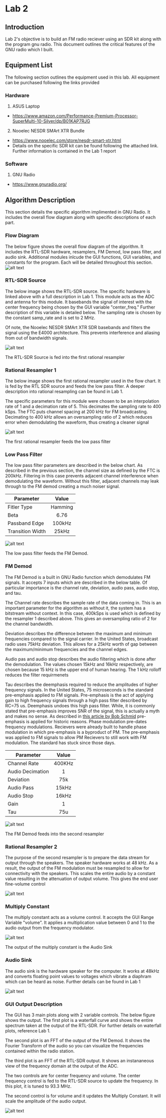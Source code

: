 # Lab 2
## Introduction
Lab 2's objective is to build an FM radio reciever using an SDR kit along with the program gnu radio. This document outlines the critical features of the GNU radio which I built.

## Equipment List
The following section outlines the equipment used in this lab. All equipment can be purchased following the links provided

### Hardware
1. ASUS Laptop
 - https://www.amazon.com/Performance-Premium-Processor-SuperMulti-10-Silver/dp/B01KAP7RJG
2. Nooelec NESDR SMArt XTR Bundle
 - https://www.nooelec.com/store/nesdr-smart-xtr.html
  - Details on the specific SDR kit can be found following the attached link. Further information is contained in the Lab 1 report


### Software
1. GNU Radio
 - https://www.gnuradio.org/

## Algorithm Description
This section details the specific algorithm implimented in GNU Radio. It includes the overall flow diagram along with specific descriptions of each part.

### Flow Diagram
The below figure shows the overall flow diagram of the algorithm. It includes the RTL-SDR hardware, resamplers, FM Demod, low pass filter, and audio sink. Additional modules inlcude the GUI functions, GUI variables, and constants for the program. Each will be detailed throughout this section.
![alt text](https://github.com/Ryankearns9/DigComm_Lab2/blob/main/imgs/FlowDiagram.PNG)

### RTL-SDR Source
The below image shows the RTL-SDR source. The specific hardware is linked above with a full description in Lab 1. This module acts as the ADC and antenna for this module. It basebands the signal of interest with the center frequency being chosen by the GUI variable "center_freq." Further description of this variable is detailed below. The sampling rate is chosen by the constant samp_rate and is set to 2 MHz.

Of note, the Nooelec NESDR SMArt XTR SDR basebands and filters the signal using the E4000 architecture. This prevents interference and aliasing from out of bandwidth signals.

![alt text](https://github.com/Ryankearns9/DigComm_Lab2/blob/main/imgs/RTL_Source.PNG)

The RTL-SDR Source is fed into the first rational resampler 

### Rational Resampler 1
The below image shows the first rational resampler used in the flow chart. It is fed by the RTL SDR source and feeds the low pass filter. A deeper description into rational resampling can be found in Lab 1.

The specific parameters for this module were chosen to be an interpolation rate of 1 and a decimation rate of 5. This decimates the sampling rate to 400 kSps. The FTC puts channel spacing at 200 kHz for FM broadcasting. Decimating to 400 kHz allows an oversampling ratio of 2 which reduces error when demodulating the waveform, thus creating a cleaner signal

![alt text](https://github.com/Ryankearns9/DigComm_Lab2/blob/main/imgs/RationalResampler.PNG)

The first rational resampler feeds the low pass filter

### Low Pass Filter
The low pass filter parameters are described in the below chart. As described in the previous section, the channel size as defined by the FTC is 200kHz. Filtering in this case prevents adjacent channel interference when demodulating the waveform. Without this filter, adjacent channels may leak through to the FM demod creating a much noiser signal.

| Parameter        | Value         |
| ---------------- |:-------------:|
| Fitler Type      | Hamming       |
| Beta             | 6.76          |
| Passband Edge    | 100kHz        |
| Transition Width | 25kHz         |

![alt text](https://github.com/Ryankearns9/DigComm_Lab2/blob/main/imgs/LowPassFilter.PNG)

The low pass filter feeds the FM Demod.

### FM Demod
The FM Demod is a built in GNU Radio function which demodulates FM signals. It accepts 7 inputs which are described in the below table. Of particular importance is the channel rate, deviation, audio pass, audio stop, and tau.

The Channel rate describes the sample rate of the data coming in. This is an important parameter for the algorithm as without it, the system has a bitstream without context. In this case, 400kSps is used which is defined by the resampler 1 described above. This gives an oversampling ratio of 2 for the channel bandwidth.

Deviation describes the difference between the maximum and minimum frequencies compared to the signal carrier. In the United States, broadcast radio uses 75kHz deviation. This allows for a 25kHz worth of gap between the maximum/minimum frequencies and the channel edges.

Audio pas and audio stop describes the audio filtering which is done after the demodulation. The values chosen 15kHz and 16kHz respectively, are chosen because 15 kHz is the upper end of human hearing. The 1 kHz rolloff reduces the filter requirmenets

Tau describes the deemphasis required to reduce the amplitudes of higher frequency signals. In the United States, 75 microseconds is the standard pre-emphasis applied to FM signals. Pre-emphasis is the act of applying gain to high frequency signals through a high pass filter described by RC=75 us. Deemphasis undoes this high pass filter.
While, it is commonly stated that pre-emphasis improves SNR of the signal, this is actually a myth and makes no sense. As described in [this article by Bob Schmid](https://www.repeater-builder.com/rbtip/predeemp.html#:~:text=So%20what%20is%20the%20original%20reason%20for%20Pre%2DEmphasis%3F&text=The%20FM%20broadcasting%20industry%20uses,signal%2Dto%2Dnoise%20ratios.) pre-emphasis is applied for historic reasons. Phase modulation pre-dates frequency modulations. Recievers were already built to handle phase modulation in which pre-emphasis is a byproduct of PM. The pre-emphasis was applied to FM signals to allow PM Recievers to still work with FM modulation. The standard has stuck since those days.

| Parameter        | Value         |
| ---------------- |:-------------:|
| Channel Rate     | 400KHz        |
| Audio Decimation | 1             |
| Deviation        | 75k           |
| Audio Pass       | 15kHz         |
| Audio Stop       | 16kHz         |
| Gain             | 1             |
| Tau              | 75u           |

![alt text](https://github.com/Ryankearns9/DigComm_Lab2/blob/main/imgs/FMDemod.PNG)

The FM Demod feeds into the second resampler

### Rational Resampler 2 
The purpose of the second resampler is to prepare the data stream for output through the speakers. The speaker hardware works at 48 kHz. As a result, the output of the FM modulation must be resampled to allow for connectivity with the speakers. This scales the entire audio by a constant value resulting in the attenuation of output volume. This gives the end user fine-volume control

![alt text](https://github.com/Ryankearns9/DigComm_Lab2/blob/main/imgs/RationalResampler2.PNG)

### Multiply Constant
The multiply constant acts as a volume control. It accepts the GUI Range Variable "volume". It applies a multiplication value between 0 and 1 to the audio output from the frequency modulator. 

![alt text](https://github.com/Ryankearns9/DigComm_Lab2/blob/main/imgs/MultiplyConst.PNG)

The output of the multiply constant is the Audio Sink

### Audio Sink
The audio sink is the hardware speaker for the computer. It works at 48kHz and converts floating point values to voltages which vibrate a diaphram which can be heard as noise. Further details can be found in Lab 1

![alt text](https://github.com/Ryankearns9/DigComm_Lab2/blob/main/imgs/AudioSink.PNG)

### GUI Output Description
The GUI has 3 main plots along with 2 variable controls. The below figure shows the output. The first plot is a waterfall curve and shows the entire spectrum taken at the output of the RTL-SDR. For further details on waterfall plots, reference Lab 1.

The second plot is an FFT of the output of the FM Demod. It shows the Fourier Transform of the audio so you can visualize the frequencies contained within the radio station.

The third plot is an FFT of the RTL-SDR output. It shows an instananeous view of the frequency domain at the output of the ADC.

The two controls are for center frequency and volume. The center frequency control is fed to the RTL-SDR source to update the frequency. In this plot, it is tuned to 93.3 MHz. 

The second control is for volume and it updates the Multiply Constant. It will scale the amplitude of the audio output.

![alt text](https://github.com/Ryankearns9/DigComm_Lab2/blob/main/imgs/SDRGUI.PNG)